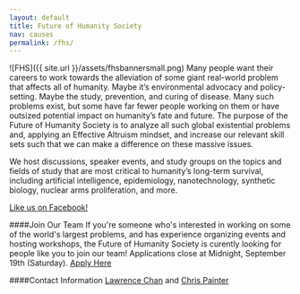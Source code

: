 ```yaml
---
layout: default
title: Future of Humanity Society
nav: causes
permalink: /fhs/
---
```

![FHS]({{ site.url }}/assets/fhsbannersmall.png)
Many people want their careers to work towards the alleviation of some giant real-world problem that affects all of humanity. Maybe it’s environmental advocacy and policy-setting. Maybe the study, prevention, and curing of disease. Many such problems exist, but some have far fewer people working on them or have outsized potential impact on humanity’s fate and future. The purpose of the Future of Humanity Society is to analyze all such global existential problems and, applying an Effective Altruism mindset, and increase our relevant skill sets such that we can make a difference on these massive issues.

We host discussions, speaker events, and study groups on the topics and fields of study that are most critical to humanity’s long-term survival, including artificial intelligence, epidemiology, nanotechnology, synthetic biology, nuclear arms proliferation, and more.

[Like us on Facebook!](https://www.facebook.com/futureofhumanitysociety/timeline)

####Join Our Team
If you're someone who's interested in working on some of the world's largest problems, and has experience organizing events and hosting workshops, the Future of Humanity Society is curently looking for people like you to join our team! Applications close at Midnight, September 19th (Saturday).
[Apply Here](http://facebook.us11.list-manage.com/track/click?u=382f33ac00c5e5db6b23327eb&id=14983089e9&e=cd4c4ee77b)

####Contact Information
[Lawrence Chan](/team/#Lawrence-Chan) and [Chris Painter](/team/#Chris-Painter)
